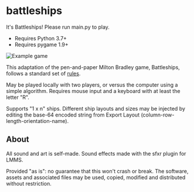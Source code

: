 # battleships
It's Battleships! Please run main.py to play.
- Requires Python 3.7+
- Requires pygame 1.9+

![Example game](battleships-docs-example.png)

This adaptation of the pen-and-paper Milton Bradley game, Battleships,
follows a standard set of [rules](https://www.cs.nmsu.edu/~bdu/TA/487/brules.htm).

May be played locally with two players, or versus the computer using a simple algorithm.
Requires mouse input and a keyboard with at least the letter "R".

Supports "1 x n" ships. Different ship layouts and sizes may be injected by editing
the base-64 encoded string from Export Layout (column-row-length-orientation-name).

## About
All sound and art is self-made.
Sound effects made with the sfxr plugin for LMMS.

Provided "as is": no guarantee that this won't crash or break. The software, assets and associated files may be used, copied, modified and distributed without restriction.
